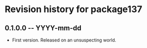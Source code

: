 # Revision history for package137

## 0.1.0.0 -- YYYY-mm-dd

* First version. Released on an unsuspecting world.
